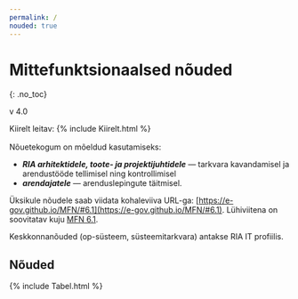 ```yaml
---
permalink: /
nouded: true
---
```


# Mittefunktsionaalsed nõuded
{: .no_toc}

v 4.0

<div style='margin-bottom: 1rem;'>
  <span>Kiirelt leitav:</span> 
  {% include Kiirelt.html %}
</div>

Nõuetekogum on mõeldud kasutamiseks:<br>
- ___RIA arhitektidele, toote- ja projektijuhtidele___ &mdash; tarkvara kavandamisel ja arendustööde tellimisel ning kontrollimisel<br>
- ___arendajatele___ &mdash; arenduslepingute täitmisel.

Üksikule nõudele saab viidata kohaleviiva URL-ga: [https://e-gov.github.io/MFN/#6.1](https://e-gov.github.io/MFN/#6.1). Lühiviitena on soovitatav kuju [MFN 6.1](https://e-gov.github.io/MFN/#6.1).

Keskkonnanõuded (op-süsteem, süsteemitarkvara) antakse RIA IT profiilis.

<h2>Nõuded</h2>
{% include Tabel.html %}
